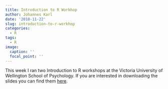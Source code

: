 ```yaml
---
title: Introduction to R Workhop
author: Johannes Karl
date: '2018-11-22'
slug: introduction-to-r-workhop
categories:
  - R
tags:
  - R
image:
  caption: ''
  focal_point: ''
---
```


This week I ran two Introduction to R workshops at the Victoria University of Wellington School of Psychology.  If you are interested in downloading the slides you can find them [here](https://www.dropbox.com/s/p4gmjqrchk8dm3x/Introduction%20to%20R.pptx?dl=0).